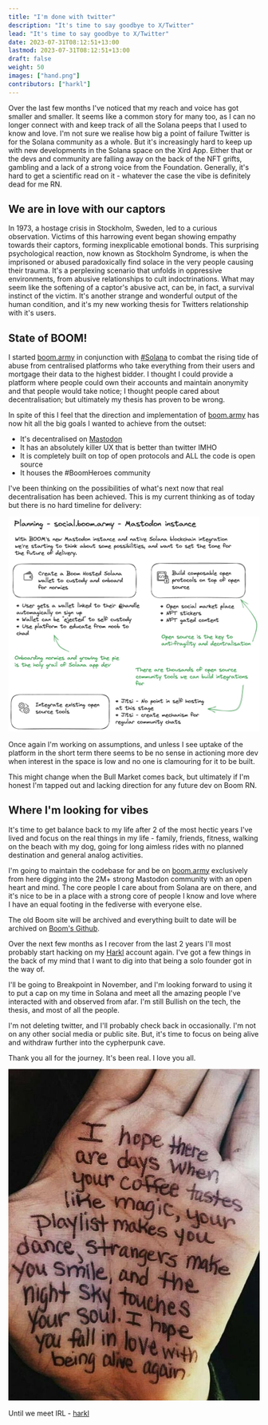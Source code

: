 ```yaml
---
title: "I'm done with twitter"
description: "It's time to say goodbye to X/Twitter"
lead: "It's time to say goodbye to X/Twitter"
date: 2023-07-31T08:12:51+13:00
lastmod: 2023-07-31T08:12:51+13:00
draft: false
weight: 50
images: ["hand.png"]
contributors: ["harkl"]
---
```


Over the last few months I've noticed that my reach and voice has got smaller and smaller. It seems like a common story for many too, as I can no longer connect with and keep track of all the Solana peeps that I used to know and love. I'm not sure we realise how big a point of failure Twitter is for the Solana community as a whole. But it's increasingly hard to keep up with new developments in the Solana space on the Xird App. Either that or the devs and community are falling away on the back of the NFT grifts, gambling and a lack of a strong voice from the Foundation. Generally, it's hard to get a scientific read on it - whatever the case the vibe is definitely dead for me RN.

## We are in love with our captors

In 1973, a hostage crisis in Stockholm, Sweden, led to a curious observation. Victims of this harrowing event began showing empathy towards their captors, forming inexplicable emotional bonds. This surprising psychological reaction, now known as Stockholm Syndrome, is when the imprisoned or abused paradoxically find solace in the very people causing their trauma. It's a perplexing scenario that unfolds in oppressive environments, from abusive relationships to cult indoctrinations. What may seem like the softening of a captor's abusive act, can be, in fact, a survival instinct of the victim. It's another strange and wonderful output of the human condition, and it's my new working thesis for Twitters relationship with it's users.

## State of BOOM!

I started [boom.army](https://boom.army) in conjunction with [#Solana](https://boom.army/#/social.boom.army/t/Solana) to combat the rising tide of abuse from centralised platforms who take everything from their users and mortgage their data to the highest bidder. I thought I could provide a platform where people could own their accounts and maintain anonymity and that people would take notice; I thought people cared about decentralisation; but ultimately my thesis has proven to be wrong.

In spite of this I feel that the direction and implementation of [boom.army](https://boom.army) has now hit all the big goals I wanted to achieve from the outset:

* It's decentralised on [Mastodon](https://joinmastodon.org)
* It has an absolutely killer UX that is better than twitter IMHO
* It is completely built on top of open protocols and ALL the code is open source
* It houses the #BoomHeroes community

I've been thinking on the possibilities of what's next now that real decentralisation has been achieved. This is my current thinking as of today but there is no hard timeline for delivery:

![Planning](planning.png)

Once again I'm working on assumptions, and unless I see uptake of the platform in the short term there seems to be no sense in actioning more dev when interest in the space is low and no one is clamouring for it to be built. 

This might change when the Bull Market comes back, but ultimately if I'm honest I'm tapped out and lacking direction for any future dev on Boom RN. 

## Where I'm looking for vibes

It's time to get balance back to my life after 2 of the most hectic years I've lived and focus on the real things in my life - family, friends, fitness, walking on the beach with my dog, going for long aimless rides with no planned destination and general analog activities.

I'm going to maintain the codebase for and be on [boom.army](https://boom.army) exclusively from here digging into the 2M+ strong Mastodon community with an open heart and mind. The core people I care about from Solana are on there, and it's nice to be in a place with a strong core of people I know and love where I have an equal footing in the fediverse with everyone else.

The old Boom site will be archived and everything built to date will be archived on [Boom's Github](https://github.com/boom-army).

Over the next few months as I recover from the last 2 years I'll most probably start hacking on my [Harkl](https://github.com/h4rkl) account again. I've got a few things in the back of my mind that I want to dig into that being a solo founder got in the way of. 

I'll be going to Breakpoint in November, and I'm looking forward to using it to put a cap on my time in Solana and meet all the amazing people I've interacted with and observed from afar. I'm still Bullish on the tech, the thesis, and most of all the people.

I'm not deleting twitter, and I'll probably check back in occasionally. I'm not on any other social media or public site. But, it's time to focus on being alive and withdraw further into the cypherpunk cave.

Thank you all for the journey. It's been real. I love you all.

![Hand](hand.png)

Until we meet IRL - [harkl](https://social.[boom.army](https://boom.army)/@harkl)
